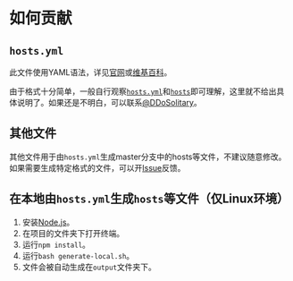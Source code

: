 # 如何贡献

## `hosts.yml`

此文件使用YAML语法，详见[官网](http://yaml.org/)或[维基百科](https://zh.wikipedia.org/wiki/YAML)。

由于格式十分简单，一般自行观察[`hosts.yml`](https://github.com/racaljk/hosts/blob/hosts-source/hosts.yml)和[`hosts`](https://github.com/racaljk/hosts/blob/master/hosts)即可理解，这里就不给出具体说明了。如果还是不明白，可以联系[@DDoSolitary](https://github.com/DDoSolitary)。

## 其他文件

其他文件用于由`hosts.yml`生成master分支中的hosts等文件，不建议随意修改。如果需要生成特定格式的文件，可以开[Issue](https://github.com/racaljk/hosts/issues/new)反馈。

## 在本地由`hosts.yml`生成`hosts`等文件（仅Linux环境）

1. 安装[Node.js](https://nodejs.org/en/download/current/)。
2. 在项目的文件夹下打开终端。
3. 运行`npm install`。
4. 运行`bash generate-local.sh`。
5. 文件会被自动生成在`output`文件夹下。
